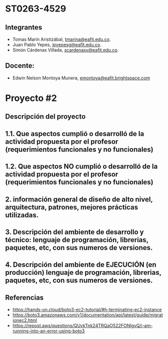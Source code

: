# ST0263-4529
## Integrantes
- Tomas Marín Aristizábal, tmarina@eafit.edu.co. 
- Juan Pablo Yepes, jpyepesg@eafit.edu.co.  
- Simón Cárdenas Villada, scardenasv@eafit.edu.co.
## Docente:
- Edwin Nelson Montoya Munera, emontoya@eafit.brightspace.com

# Proyecto #2
## Descripción del proyecto
## 1.1. Que aspectos cumplió o desarrolló de la actividad propuesta por el profesor (requerimientos funcionales y no funcionales)

## 1.2. Que aspectos NO cumplió o desarrolló de la actividad propuesta por el profesor (requerimientos funcionales y no funcionales)  

## 2. información general de diseño de alto nivel, arquitectura, patrones, mejores prácticas utilizadas. 



## 3. Descripción del ambiente de desarrollo y técnico: lenguaje de programación, librerias, paquetes, etc, con sus numeros de versiones.

   
## 4. Descripción del ambiente de EJECUCIÓN (en producción) lenguaje de programación, librerias, paquetes, etc, con sus numeros de versiones.  


## Referencias
* https://hands-on.cloud/boto3-ec2-tutorial/#h-terminating-ec2-instance
* https://boto3.amazonaws.com/v1/documentation/api/latest/guide/migrationec2.html
* https://repost.aws/questions/QUvkTnk24TRQaO522FONlgvQ/i-am-running-into-an-error-using-boto3
